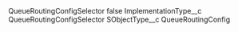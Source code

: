<?xml version="1.0" encoding="UTF-8"?>
<CustomMetadata xmlns="http://soap.sforce.com/2006/04/metadata" xmlns:xsi="http://www.w3.org/2001/XMLSchema-instance" xmlns:xsd="http://www.w3.org/2001/XMLSchema">
    <label>QueueRoutingConfigSelector</label>
    <protected>false</protected>
    <values>
        <field>ImplementationType__c</field>
        <value xsi:type="xsd:string">QueueRoutingConfigSelector</value>
    </values>
    <values>
        <field>SObjectType__c</field>
        <value xsi:type="xsd:string">QueueRoutingConfig</value>
    </values>
</CustomMetadata>
